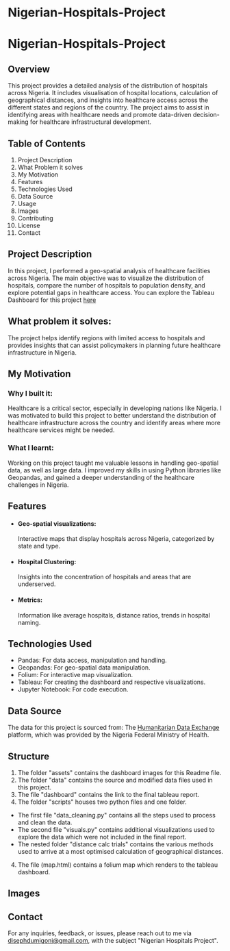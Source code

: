 # Nigerian-Hospitals-Project

# Nigerian-Hospitals-Project

## Overview
This project provides a detailed analysis of the distribution of hospitals across Nigeria. It includes visualisation of hospital locations, calculation of geographical distances, and insights into healthcare access across the different states and regions of the country. The project aims to assist in identifying areas with healthcare needs and promote data-driven decision-making for healthcare infrastructural development.

## Table of Contents
1. Project Description
2. What Problem it solves
3. My Motivation
4. Features
5. Technologies Used
6. Data Source
7. Usage
8. Images
9. Contributing
10. License
11. Contact

## Project Description
In this project, I performed a geo-spatial analysis of healthcare facilities across Nigeria. The main objective was to visualize the distribution of hospitals, compare the number of hospitals to population density, and explore potential gaps in healthcare access.
You can explore the Tableau Dashboard for this project [here](https://https://public.tableau.com/app/profile/diseph.igoni/viz/Geo-spatialAnalysisNigerianHospitals_/DashboardHome?publish=yes)

## What problem it solves:
The project helps identify regions with limited access to hospitals and provides insights that can assist policymakers in planning future healthcare infrastructure in Nigeria.

## My Motivation
### Why I built it:
Healthcare is a critical sector, especially in developing nations like Nigeria. I was motivated to build this project to better understand the distribution of healthcare infrastructure across the country and identify areas where more healthcare services might be needed. 

### What I learnt:
Working on this project taught me valuable lessons in handling geo-spatial data, as well as large data. 
I improved my skills in using Python libraries like Geopandas, and gained a deeper understanding of the healthcare challenges in Nigeria.

## Features
* #### Geo-spatial visualizations:
    Interactive maps that display hospitals across Nigeria, categorized by state and type.
* #### Hospital Clustering: 
    Insights into the concentration of hospitals and areas that are underserved.
* #### Metrics:
    Information like average hospitals, distance ratios, trends in hospital naming.

## Technologies Used
* Pandas: For data access, manipulation and handling.
* Geopandas: For geo-spatial data manipulation.
* Folium: For interactive map visualization.
* Tableau: For creating the dashboard and respective visualizations.
* Jupyter Notebook: For code execution.

## Data Source
The data for this project is sourced from:
The [Humanitarian Data Exchange](https://https://data.humdata.org/dataset/nigeria-hospitals-and-clinics-with-registration-status-and-location) platform, which was provided by the Nigeria Federal Ministry of Health.

## Structure
1. The folder "assets" contains the dashboard images for this Readme file.
2. The folder "data" contains the source and modified data files used in this project.
2. The file "dashboard" contains the link to the final tableau report.
3. The folder "scripts" houses two python files and one folder. 
* The first file "data_cleaning.py" contains all the steps used to process and clean the data.
* The second file "visuals.py" contains additional visualizations used to explore the data which were not included in the final report. 
* The nested folder "distance calc trials" contains the various methods used to arrive at a most optimised calculation of geographical distances.

4. The file (map.html) contains a folium map which renders to the tableau dashboard.

## Images


## Contact
For any inquiries, feedback, or issues, please reach out to me via disephdumigoni@gmail.com, with the subject "Nigerian Hospitals Project".
